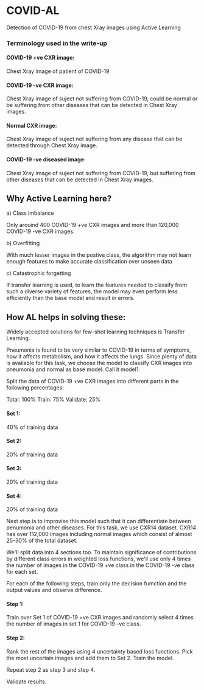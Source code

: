 # COVID-AL
Detection of COVID-19 from chest Xray images using Active Learning

### Terminology used in the write-up

#### COVID-19 +ve CXR image: 
Chest Xray image of patient of COVID-19
#### COVID-19 -ve CXR image: 
Chest Xray image of suject not suffering from COVID-19, could be normal or be suffering from other diseases that can be detected in Chest Xray images.
#### Normal CXR image: 
Chest Xray image of suject not suffering from any disease that can be detected through Chest Xray image.
#### COVID-19 -ve diseased image:
Chest Xray image of suject not suffering from COVID-19, but suffering from other diseases that can be detected in Chest Xray images.

## Why Active Learning here?

a) Class imbalance

Only arouind 400 COVID-19 +ve CXR images and more than 120,000 COVID-19 -ve CXR images. 

b) Overfitting

With much lesser images in the postive class, the algorithm may not learn enough features to make accurate classification over unseen data

c) Catastrophic forgetting

If transfer learning is used, to learn the features needed to classify from such a diverse variety of features, the model may even perform less efficiently than the base model and result in errors.

## How AL helps in solving these:

Widely accepted solutions for few-shot learning techniques is Transfer Learning.

Pneumonia is found to be very similar to COVID-19 in terms of symptoms, how it affects metabolism, and how it affects the lungs. Since plenty of data is available for this task, we choose the model to classify CXR images into pneumonia and normal as base model. Call it model1.

Split the data of COVID-19 +ve CXR images into different parts in the following percentages:

Total: 100%
Train: 75%
Validate: 25%

#### Set 1:
40% of training data 

#### Set 2:
20% of training data 

#### Set 3:
20% of training data 

#### Set 4:
20% of training data 

Next step is to improvise this model such that it can differentiate between penumonia and other diseases. For this task, we use CXR14 dataset. CXR14 has over 112,000 images including normal images which consist of almost 25-30% of the total dataset. 

We'll split data into 4 sections too. To maintain significance of contributions by different class errors in weighted loss functions, we'll use only 4 times the number of images in the COVID-19 +ve class in the COVID-19 -ve class for each set.

For each of the following steps, train only the decision fumction and the output values and observe difference.

#### Step 1: 
Train over Set 1 of COVID-19 +ve CXR images and randomly select 4 times the number of images in set 1 for COVID-19 -ve class. 

#### Step 2: 

Rank the rest of the images using 4 uncertainty based loss functions. Pick the most uncertain images
and add them to Set 2. Train the model.

Repeat step 2 as step 3 and step 4.

Validate results.
